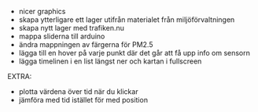 - nicer graphics
- skapa ytterligare ett lager utifrån materialet från miljöförvaltningen
- skapa nytt lager med trafiken.nu
- mappa sliderna till arduino
- ändra mappningen av färgerna för PM2.5
- lägga till en hover på varje punkt där det går att få upp info om sensorn
- lägga timelinen i en list längst ner och kartan i fullscreen

EXTRA:
- plotta värdena över tid när du klickar
- jämföra med tid istället för med position